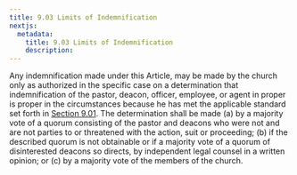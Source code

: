 ```yaml
---
title: 9.03 Limits of Indemnification
nextjs:
  metadata:
    title: 9.03 Limits of Indemnification
    description: 
---
```


Any indemnification made under this Article, may be made by the church only as authorized in the specific case on a determination that indemnification of the pastor, deacon, officer, employee, or agent in proper is proper in the circumstances because he has met the applicable standard set forth in [Section 9.01](/docs/9-01).  The determination shall be made (a) by a majority vote of a quorum consisting of the pastor and deacons who were not and are not parties to or threatened with the action, suit or proceeding; (b) if the described quorum is not obtainable or if a majority vote of a quorum of disinterested deacons so directs, by independent legal counsel in a written opinion; or (c) by a majority vote of the members of the church.